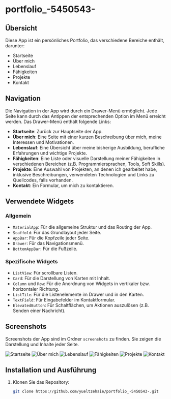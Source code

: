 # portfolio_-5450543-

## Übersicht

Diese App ist ein persönliches Portfolio, das verschiedene Bereiche enthält, darunter:
- Startseite
- Über mich
- Lebenslauf
- Fähigkeiten
- Projekte
- Kontakt

## Navigation

Die Navigation in der App wird durch ein Drawer-Menü ermöglicht. Jede Seite kann durch das Antippen der entsprechenden Option im Menü erreicht werden. Das Drawer-Menü enthält folgende Links:
- **Startseite**: Zurück zur Hauptseite der App.
- **Über mich**: Eine Seite mit einer kurzen Beschreibung über mich, meine Interessen und Motivationen.
- **Lebenslauf**: Eine Übersicht über meine bisherige Ausbildung, berufliche Erfahrungen und wichtige Projekte.
- **Fähigkeiten**: Eine Liste oder visuelle Darstellung meiner Fähigkeiten in verschiedenen Bereichen (z.B. Programmiersprachen, Tools, Soft Skills).
- **Projekte**: Eine Auswahl von Projekten, an denen ich gearbeitet habe, inklusive Beschreibungen, verwendeten Technologien und Links zu Quellcodes, falls vorhanden.
- **Kontakt**: Ein Formular, um mich zu kontaktieren.

## Verwendete Widgets

### Allgemein
- `MaterialApp`: Für die allgemeine Struktur und das Routing der App.
- `Scaffold`: Für das Grundlayout jeder Seite.
- `AppBar`: Für die Kopfzeile jeder Seite.
- `Drawer`: Für das Navigationsmenü.
- `BottomAppBar`: Für die Fußzeile.

### Spezifische Widgets
- `ListView`: Für scrollbare Listen.
- `Card`: Für die Darstellung von Karten mit Inhalt.
- `Column` und `Row`: Für die Anordnung von Widgets in vertikaler bzw. horizontaler Richtung.
- `ListTile`: Für die Listenelemente im Drawer und in den Karten.
- `TextField`: Für Eingabefelder im Kontaktformular.
- `ElevatedButton`: Für Schaltflächen, um Aktionen auszulösen (z.B. Senden einer Nachricht).

## Screenshots

Screenshots der App sind im Ordner `screenshots` zu finden. Sie zeigen die Darstellung und Inhalte jeder Seite.

![Startseite](screenshots/startseite.png)
![Über mich](screenshots/ueber_mich.png)
![Lebenslauf](screenshots/lebenslauf.png)
![Fähigkeiten](screenshots/faehigkeiten.png)
![Projekte](screenshots/projekte.png)
![Kontakt](screenshots/kontakt.png)

## Installation und Ausführung

1. Klonen Sie das Repository:
   ```bash
   git clone https://github.com/yueltzehaie/portfolio_-5450543-.git
